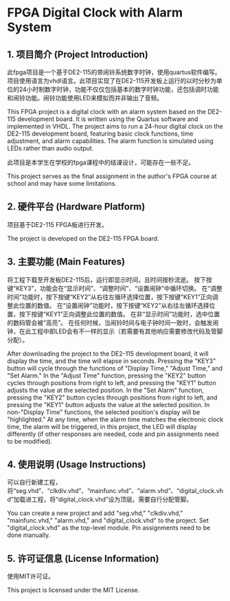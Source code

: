 # FPGA Digital Clock with Alarm System

## 1. 项目简介 (Project Introduction)

此fpga项目是一个基于DE2-115的带闹铃系统数字时钟，使用quartus软件编写。项目使用语言为vhdl语言。此项目实现了在DE2-115开发板上运行的以时分秒为单位的24小时制数字时钟，功能不仅仅包括基本的数字时钟功能，还包括调时功能和闹铃功能。闹铃功能使用LED来模拟而并非输出了音频。

This FPGA project is a digital clock with an alarm system based on the DE2-115 development board. It is written using the Quartus software and implemented in VHDL. The project aims to run a 24-hour digital clock on the DE2-115 development board, featuring basic clock functions, time adjustment, and alarm capabilities. The alarm function is simulated using LEDs rather than audio output.

此项目是本学生在学校的fpga课程中的结课设计，可能存在一些不足。

This project serves as the final assignment in the author's FPGA course at school and may have some limitations.

## 2. 硬件平台 (Hardware Platform)

项目基于DE2-115 FPGA板进行开发。

The project is developed on the DE2-115 FPGA board.

## 3. 主要功能 (Main Features)

将工程下载至开发板DE2-115后，运行即显示时间，且时间按秒流逝。
按下按键“KEY3”，功能会在“显示时间”、“调整时间”、“设置闹钟”中循环切换。
在“调整时间”功能时，按下按键“KEY2”从右往左循环选择位置，按下按键“KEY1”正向调整此位置的数值。
在“设置闹钟”功能时，按下按键“KEY2”从右往左循环选择位置，按下按键“KEY1”正向调整此位置的数值。
在非“显示时间”功能时，选中位置的数码管会被“高亮”。
在任何时候，当闹铃时间与电子钟时间一致时，会触发闹钟，在此工程中即LED会有不一样的显示（若需要有其他响应需要修改代码及管脚分配）。

After downloading the project to the DE2-115 development board, it will display the time, and the time will elapse in seconds. Pressing the "KEY3" button will cycle through the functions of "Display Time," "Adjust Time," and "Set Alarm." In the "Adjust Time" function, pressing the "KEY2" button cycles through positions from right to left, and pressing the "KEY1" button adjusts the value at the selected position. In the "Set Alarm" function, pressing the "KEY2" button cycles through positions from right to left, and pressing the "KEY1" button adjusts the value at the selected position. In non-"Display Time" functions, the selected position's display will be "highlighted." At any time, when the alarm time matches the electronic clock time, the alarm will be triggered, in this project, the LED will display differently (if other responses are needed, code and pin assignments need to be modified).

## 4. 使用说明 (Usage Instructions)

可以自行新建工程，将“seg.vhd”、“clkdiv.vhd”、“mainfunc.vhd”、“alarm.vhd”、“digital_clock.vhd”加载进工程，将“digital_clock.vhd”设为顶层。需要自行分配管脚。

You can create a new project and add "seg.vhd," "clkdiv.vhd," "mainfunc.vhd," "alarm.vhd," and "digital_clock.vhd" to the project. Set "digital_clock.vhd" as the top-level module. Pin assignments need to be done manually.

## 5. 许可证信息 (License Information)

使用MIT许可证。

This project is licensed under the MIT License.
